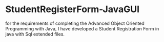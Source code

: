 # StudentRegisterForm-JavaGUI
for the requirements of completing the Advanced Object Oriented Programming with Java, I have developed a Student Registration Form in java with Sql extended files.  
